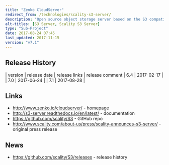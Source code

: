 ```yaml
---
title: "Zenko CloudServer"
redirect_from: /technologies/scality-s3-server/
description: "Open source object storage server based on the S3 compatible API from Scality RING, with the ability to proxy requests to other S3 services (with support for Scality RING, Amazon S3 and Azure Blob Storage), or to store data in persistent local storage or transient in-memory storage, with support for concurrent use of multiple backends.  Supports broad compatibility with the Amazon S3 API including bucket and object versioning, and has been tested against a range of Amazon S3 utilities, CLIs and SDKs.  Written in Node.js, available as a Docker container, and can be deployed and used independantly of the rest of Zenko.  Metadata and (locally persisted) data is managed by a data and metadata daemon (dmd), with the option to use a shared remote daemon (for example when running a cluster of CloudServers).  First released in June 2016 as S3 Server before becoming being renamed to CloudServer and becoming part of Zenko in July 2017.  Hosted on GitHub under an Apache 2.0 licence."
alt-titles: [S3 Server, Scality S3 Server]
type: "Sub-Project"
date: 2017-08-24 07:45
last_updated: 2017-11-15
version: "v7.1"
---
```

## Release History

| version | release date | release links | release comment
| 6.4 | 2017-02-17 |
| 7.0 | 2017-06-24 |
| 7.1 | 2017-08-28 | 

## Links

* <http://www.zenko.io/cloudserver/> - homepage
* <http://s3-server.readthedocs.io/en/latest/> - documentation
* <https://github.com/scality/S3> - GitHub repo
* <http://www.scality.com/about-us/press/scality-announces-s3-server/> - original press release

## News

* <https://github.com/scality/S3/releases> - release history